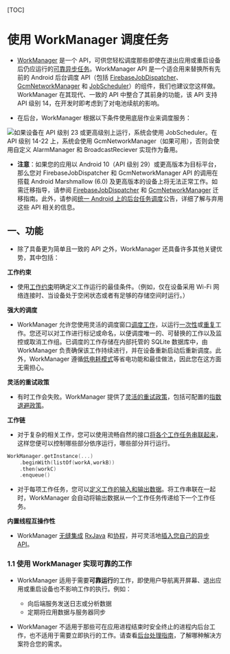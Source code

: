 [TOC]

# 使用 WorkManager 调度任务

* [WorkManager](https://developer.android.google.cn/reference/androidx/work/WorkManager) 是一个 API，可供您轻松调度那些即使在退出应用或重启设备后仍应运行的[可靠异步任务](https://developer.android.google.cn/topic/libraries/architecture/workmanager#reliable)。WorkManager API 是一个适合用来替换所有先前的 Android 后台调度 API（包括 [FirebaseJobDispatcher](https://developer.android.google.cn/topic/libraries/architecture/workmanager/migrating-fb)、[GcmNetworkManager](https://developer.android.google.cn/topic/libraries/architecture/workmanager/migrating-gcm) 和 [JobScheduler](https://developer.android.google.cn/reference/android/app/job/JobScheduler)）的组件，我们也建议您这样做。WorkManager 在其现代、一致的 API 中整合了其前身的功能，该 API 支持 API 级别 14，在开发时即考虑到了对电池续航的影响。

* 在后台，WorkManager 根据以下条件使用底层作业来调度服务：

![如果设备在 API 级别 23 或更高级别上运行，系统会使用 JobScheduler。在 API 级别 14-22 上，系统会使用 GcmNetworkManager（如果可用），否则会使用自定义 AlarmManager 和 BroadcastReciever 实现作为备用。](https://developer.android.google.cn/images/topic/libraries/architecture/workmanager/overview-criteria.png)

* **注意**：如果您的应用以 Android 10（API 级别 29）或更高版本为目标平台，那么您对 FirebaseJobDispatcher 和 GcmNetworkManager API 的调用在搭载 Android Marshmallow (6.0) 及更高版本的设备上将无法正常工作。如需迁移指导，请参阅 [FirebaseJobDispatcher](https://developer.android.google.cn/topic/libraries/architecture/workmanager/migrating-fb) 和 [GcmNetworkManager](https://developer.android.google.cn/topic/libraries/architecture/workmanager/migrating-gcm) 迁移指南。此外，请参阅[统一 Android 上的后台任务调度](https://android-developers.googleblog.com/2019/11/unifying-background-task-scheduling-on.html)公告，详细了解与弃用这些 API 相关的信息。

## 一、功能

* 除了具备更为简单且一致的 API 之外，WorkManager 还具备许多其他关键优势，其中包括：

**工作约束**

* 使用[工作约束](https://developer.android.google.cn/topic/libraries/architecture/workmanager/how-to/define-work#constraints)明确定义工作运行的最佳条件。（例如，仅在设备采用 Wi-Fi 网络连接时、当设备处于空闲状态或者有足够的存储空间时运行。）

**强大的调度**

* WorkManager 允许您使用灵活的调度窗口[调度工作](https://developer.android.google.cn/topic/libraries/architecture/workmanager/how-to/define-work)，以运行[一次性](https://developer.android.google.cn/reference/androidx/work/OneTimeWorkRequest)或[重复](https://developer.android.google.cn/reference/androidx/work/PeriodicWorkRequest)工作。您还可以对工作进行标记或命名，以便调度唯一的、可替换的工作以及监控或取消工作组。已调度的工作存储在内部托管的 SQLite 数据库中，由 WorkManager 负责确保该工作持续进行，并在设备重新启动后重新调度。此外，WorkManager 遵循[低电耗模式](https://developer.android.google.cn/training/monitoring-device-state/doze-standby)等省电功能和最佳做法，因此您在这方面无需担心。

**灵活的重试政策**

* 有时工作会失败。WorkManager 提供了[灵活的重试政策](https://developer.android.google.cn/topic/libraries/architecture/workmanager/how-to/define-work#retries_backoff)，包括可配置的[指数退避政策](https://developer.android.google.cn/reference/androidx/work/BackoffPolicy)。

**工作链**

* 对于复杂的相关工作，您可以使用流畅自然的接口[将各个工作任务串联起来](https://developer.android.google.cn/topic/libraries/architecture/workmanager/how-to/chain-work)，这样您便可以控制哪些部分依序运行，哪些部分并行运行。

```kotlin
WorkManager.getInstance(...)
    .beginWith(listOf(workA,workB))
    .then(workC)
    .enqueue()
```

* 对于每项工作任务，您可以[定义工作的输入和输出数据](https://developer.android.google.cn/topic/libraries/architecture/workmanager/how-to/define-work#input_output)。将工作串联在一起时，WorkManager 会自动将输出数据从一个工作任务传递给下一个工作任务。

**内置线程互操作性**

* WorkManager [无缝集成](https://developer.android.google.cn/topic/libraries/architecture/workmanager/advanced/threading) [RxJava](https://developer.android.google.cn/topic/libraries/architecture/workmanager/advanced/rxworker) 和[协程](https://developer.android.google.cn/topic/libraries/architecture/workmanager/advanced/coroutineworker)，并可灵活地[插入您自己的异步 API](https://developer.android.google.cn/topic/libraries/architecture/workmanager/advanced/listenableworker)。

### 1.1 使用 WorkManager 实现可靠的工作

* WorkManager 适用于需要**可靠运行**的工作，即使用户导航离开屏幕、退出应用或重启设备也不影响工作的执行。例如：
  * 向后端服务发送日志或分析数据
  * 定期将应用数据与服务器同步

* WorkManager 不适用于那些可在应用进程结束时安全终止的进程内后台工作，也不适用于需要立即执行的工作。请查看[后台处理指南](https://developer.android.google.cn/guide/background)，了解哪种解决方案符合您的需求。